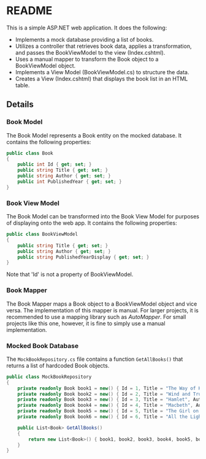# README

This is a simple ASP.NET web application. It does the following:

- Implements a mock database providing a list of books.
- Utilizes a controller that retrieves book data, applies a transformation, and passes the BookViewModel to the view (Index.cshtml).
- Uses a manual mapper to transform the Book object to a BookViewModel object.
- Implements a View Model (BookViewModel.cs) to structure the data.
- Creates a View (Index.cshtml) that displays the book list in an HTML table.

## Details

### Book Model

The Book Model represents a Book entity on the mocked database. It contains the following properties:

```c#
public class Book
{
    public int Id { get; set; }
    public string Title { get; set; }
    public string Author { get; set; }
    public int PublishedYear { get; set; }
}
```

### Book View Model

The Book Model can be transformed into the Book View Model for purposes of displaying onto the web app. It contains the following properties:

```c#
public class BookViewModel
{
    public string Title { get; set; }
    public string Author { get; set; }
    public string PublishedYearDisplay { get; set; }
}
```

Note that 'Id' is not a property of BookViewModel.

### Book Mapper

The Book Mapper maps a Book object to a BookViewModel object and vice versa. The implementation of this mapper is manual. For larger projects, it is recommended to use a mapping library such as *AutoMapper*. For small projects like this one, however, it is fine to simply use a manual implementation.

### Mocked Book Database

The `MockBookRepository.cs` file contains a function `GetAllBooks()` that returns a list of hardcoded Book objects.

```c#
public class MockBookRepository
{
    private readonly Book book1 = new() { Id = 1, Title = "The Way of Kings", Author = "Brandon Sanderson", PublishedYear = 2010 };
    private readonly Book book2 = new() { Id = 2, Title = "Wind and Truth", Author = "Brandon Sanderson" , PublishedYear = 2024 };
    private readonly Book book3 = new() { Id = 3, Title = "Hamlet", Author = "William Shakespeare", PublishedYear = 1623 };
    private readonly Book book4 = new() { Id = 4, Title = "Macbeth", Author = "William Shakespeare", PublishedYear = 1623 };
    private readonly Book book5 = new() { Id = 5, Title = "The Girl on the Train", Author = "Paula Hawkins", PublishedYear = 2015 };
    private readonly Book book6 = new() { Id = 6, Title = "All the Light We Cannot See", Author = "Anthony Doerr", PublishedYear = 2014 };

    public List<Book> GetAllBooks()
    {
        return new List<Book>() { book1, book2, book3, book4, book5, book6 };
    }
}
```
